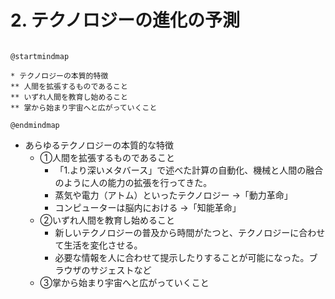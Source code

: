 # 2. テクノロジーの進化の予測

```plantuml

@startmindmap

* テクノロジーの本質的特徴
** 人間を拡張するものであること
** いずれ人間を教育し始めること
** 掌から始まり宇宙へと広がっていくこと

@endmindmap

```

- あらゆるテクノロジーの本質的な特徴
    - ①人間を拡張するものであること
        - 「1.より深いメタバース」で述べた計算の自動化、機械と人間の融合のように人の能力の拡張を行ってきた。
        - 蒸気や電力（アトム）といったテクノロジー →「動力革命」
        - コンピューターは脳内における →「知能革命」
    - ②いずれ人間を教育し始めること
        - 新しいテクノロジーの普及から時間がたつと、テクノロジーに合わせて生活を変化させる。
        - 必要な情報を人に合わせて提示したりすることが可能になった。ブラウザのサジェストなど
    - ③掌から始まり宇宙へと広がっていくこと
